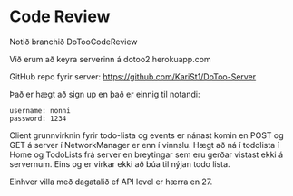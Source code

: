 
# Code Review

Notið branchið DoTooCodeReview

Við erum að keyra serverinn á dotoo2.herokuapp.com

GitHub repo fyrir server: https://github.com/KariSt1/DoToo-Server 

Það er hægt að sign up en það er einnig til notandi:
```
username: nonni
password: 1234
```

Client grunnvirknin fyrir todo-lista og events er nánast komin en POST og GET á server í NetworkManager er enn í vinnslu. Hægt að ná í todolista í Home og TodoLists frá server en breytingar sem eru gerðar vistast ekki á servernum. Eins og er virkar ekki að búa til nýjan todo lista.

Einhver villa með dagatalið ef API level er hærra en 27.
